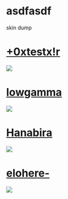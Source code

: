 # asdfasdf
skin dump

# [+0xtestx!r](https://pain.s-ul.eu/wx4vHlWn)
![](https://osu.ppy.sh/ss/15073072/a901)

# [lowgamma](https://pain.s-ul.eu/nnhXC2nz)
![](https://i.imgur.com/0eN1543.jpg)

# [Hanabira](https://pain.s-ul.eu/gwMx4bbS)
![](https://osu.ppy.sh/ss/15073117/33e0)

# [elohere-](https://pain.s-ul.eu/FtMDcFl0)
![](https://osu.ppy.sh/ss/15073127/9b89)
